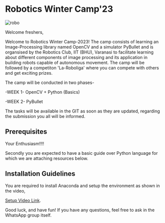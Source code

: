# Robotics Winter Camp'23

![robo](https://user-images.githubusercontent.com/120899038/222499315-4d8546e2-3fee-427b-be2a-ae76ddc3c088.png)

Welcome freshers,

Welcome to Robotics Winter Camp-2023! The camp consists of learning an Image-Processing library named OpenCV and a simulator PyBullet and is organsised by the Robotics Club, IIT (BHU), Varanasi to facilitate learning about different components of image processing and its application in building robots capable of autonomous movement. The camp will be followed by a competiton 'La-Roboliga' where you can compete with others and get exciting prizes. 

The camp will be conducted in two phases-

-WEEK 1- OpenCV + Python (Basics)

-WEEK 2- PyBullet

The tasks will be available in the GIT as soon as they are updated, regarding the submission you all will be informed.

## Prerequisites

Your Enthusiasm!!!!

Secondly you are expected to have a basic guide over Python language for which we are attaching resources below.


## Installation Guidelines

You are required to install Anaconda and setup the environment as shown in the video,

[Setup Video Link](https://youtu.be/YrbAudk7ipE?feature=shared).

Good luck, and have fun! If you have any questions, feel free to ask in the WhatsApp group itself.
